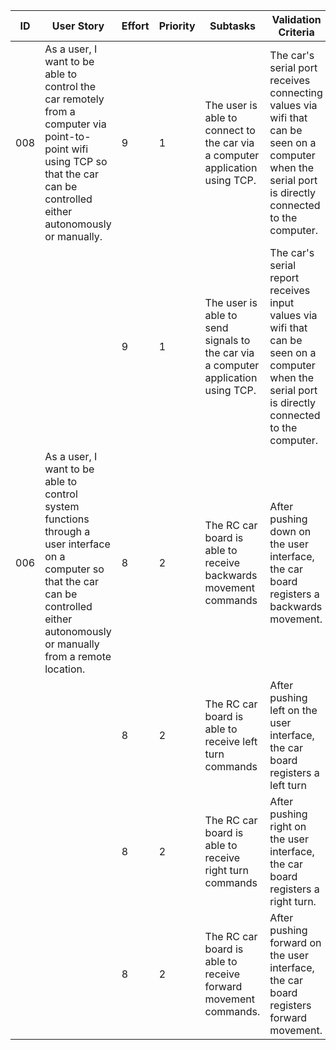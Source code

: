 | ID | User Story | Effort | Priority | Subtasks | Validation Criteria | Owner |
|----|------------|--------|----------|----------|---------------------|-------|
| 008 |As a user, I want to be able to control the car remotely from a computer via point-to-point wifi using TCP so that the car can be controlled either autonomously or manually.| 9 | 1 | The user is able to connect to the car via a computer application using TCP. | The car's serial port receives connecting values via wifi that can be seen on a computer when the serial port is directly connected to the computer.| Cameron |
| | | 9 | 1 | The user is able to send signals to the car via a computer application using TCP. | The car's serial report receives input values via wifi that can be seen on a computer when the serial port is directly connected to the computer. | Cameron |
| 006 |As a user, I want to be able to control system functions through a user interface on a computer so that the car can be controlled either autonomously or manually from a remote location. | 8 | 2 | The RC car board is able to receive backwards movement commands | After pushing down on the user interface, the car board registers a backwards movement. | Devin |
|||8|2|The RC car board is able to receive left turn commands | After pushing left on the user interface, the car board registers a left turn | Devin |
|||8|2| The RC car board is able to receive right turn commands  | After pushing right on the user interface, the car board registers a right turn. | Devin |
|||8|2| The RC car board is able to receive forward movement commands. | After pushing forward on the user interface, the car board registers forward movement. | Devin |
